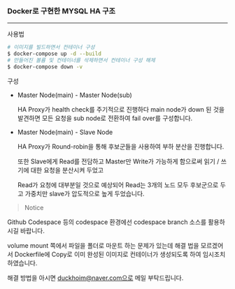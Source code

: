 ### Docker로 구현한 MYSQL HA 구조
---
사용법
```bash
# 이미지를 빌드하면서 컨테이너 구성
$ docker-compose up -d --build
# 만들어진 볼륨 및 컨테이너를 삭제하면서 컨테이너 구성 해제
$ docker-compose down -v
```

구성
- Master Node(main) - Master Node(sub)

  HA Proxy가 health check를 주기적으로 진행하다 main node가 down 된 것을 발견하면 모든 요청을 sub node로 전환하여 fail over를 구성합니다.
- Master Node(main) - Slave Node

  HA Proxy가 Round-robin을 통해 후보군들을 사용하여 부하 분산을 진행합니다.

  또한 Slave에게 Read를 전담하고 Master만 Write가 가능하게 함으로써 읽기 / 쓰기에 대한 요청을 분산시켜 두었고 

  Read가 요청에 대부분일 것으로 예상되어 Read는 3개의 노드 모두 후보군으로 두고 가중치만 slave가 압도적으로 높게 두었습니다.
  
> Notice

Github Codespace 등의 codespace 환경에선 codespace branch 소스를 활용하시길 바랍니다.

volume mount 쪽에서 파일을 폴더로 마운트 하는 문제가 있는데 해결 법을 모르겠어서 Dockerfile에 Copy로 이미 완성된 이미지로 컨테이너가 생성되도록 하여 임시조치 하였습니다.

해결 방법을 아시면 duckhoim@naver.com으로 메일 부탁드립니다.